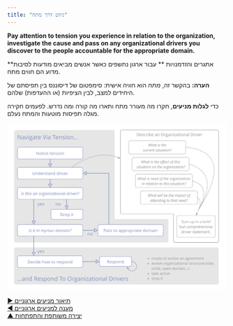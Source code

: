 ```yaml
---
title: "ניווט דרך מתח"
---
```



**Pay attention to tension you experience in relation to the organization, investigate the cause and pass on any organizational drivers you discover to the people accountable for the appropriate domain.**

**אתגרים והזדמנויות ** עבור ארגון נחשפים כאשר אנשים מביאים מודעות לסיבות מדוע הם חווים מתח.

**הערה:** בהקשר זה, *מתח* הוא חוויה אישית: סימפטום של דיסוננס בין תפיסתם של היחידים למצב, לבין הציפיות (או ההעדפות) שלהם.

כדי **לגלות מניעים**, חקרו מה מעורר מתח ותארו מה קורה ומה נדרש. לפעמים חקירה מגלה תפיסות מוטעות והמתח נעלם.


![inline,fit](img/process/navigate-describe-respond.png)

[&#9654; תיאור מניעים ארגוניים](describe-organizational-drivers.html)<br/>[&#9664; מענה למניעים ארגוניים](respond-to-organizational-drivers.html)<br/>[&#9650; יצירה משותפת והתפתחות](co-creation-and-evolution.html)

